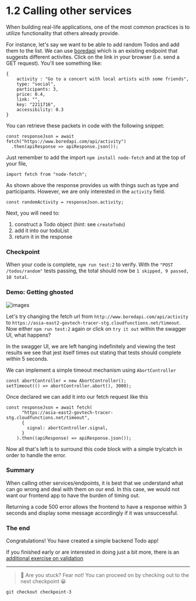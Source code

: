 # 1.2 Calling other services

When building real-life applications, one of the most common practices is to utilize functionality that others already provide. 

For instance, let's say we want to be able to add random Todos and add them to the list.
We can use [boredapi](http://www.boredapi.com/api/activity) which is an existing endpoint that suggests different activites. Click on the link in your browser (i.e. send a GET request). You'll see something like:
```
{
    activity : "Go to a concert with local artists with some friends",
    type: "social",
    participants: 3,
    price: 0.4,
    link: "",
    key: "2211716",
    accessibility: 0.3
}
```

You can retrieve these packets in code with the following snippet:
```
const responseJson = await fetch("https://www.boredapi.com/api/activity")
  .then(apiResponse => apiResponse.json());
```
Just remember to add the import `npm install node-fetch` and at the top of your file,
```
import fetch from "node-fetch";
```

As shown above the response provides us with things such as type and participants. However, we are only interested in the `activity` field.

`const randomActivity = responseJson.activity;`

Next, you will need to: 
1. construct a Todo object (hint: see `createTodo`)
2. add it into our todoList
3. return it in the response

### Checkpoint
When your code is complete, `npm run test:2` to verify. With the `"POST /todos/random"` tests passing, the total should now be `1 skipped, 9 passed, 10 total`.

### Demo: Getting ghosted
![images](https://user-images.githubusercontent.com/31716292/134328422-40afa902-9667-48e0-a128-951340cb3f0c.png)

Let's try changing the fetch url from `http://www.boredapi.com/api/activity` to 
`https://asia-east2-govtech-tracer-stg.cloudfunctions.net/timeout`. Now either `npm run test:2` again or click on `try it out` within the swagger UI, what happens?

In the swagger UI, we are left hanging indefinitely and viewing the test results we see that jest itself times out stating that tests should complete within 5 seconds.

We can implement a simple timeout mechanism using `AbortController`

```
const abortController = new AbortController();
setTimeout(() => abortController.abort(), 3000);
```

Once declared we can add it into our fetch request like this

```
const responseJson = await fetch(
      "https://asia-east2-govtech-tracer-stg.cloudfunctions.net/timeout",
      {
        signal: abortController.signal,
      }
    ).then((apiResponse) => apiResponse.json());
```

Now all that's left is to surround this code block with a simple try/catch in order to handle the error.

### Summary
When calling other services/endpoints, it is best that we understand what can go wrong and deal with them on our end. In this case, we would not want our frontend app to have the burden of timing out. 

Returning a code 500 error allows the frontend to have a response within 3 seconds and display some message accordingly if it was unsuccessful.

### The end
Congratulations! You have created a simple backend Todo app!

If you finished early or are interested in doing just a bit more, there is an [additional exercise on validation](./Validation)

---

> 🚩 Are you stuck? Fear not! You can proceed on by checking out to the next checkpoint 😀
```
git checkout checkpoint-3
```